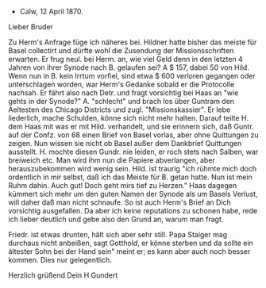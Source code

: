 + Calw, 12 April 1870.

Lieber Bruder

Zu Herm's Anfrage füge ich näheres bei. Hildner hatte bisher das meiste für Basel collectirt und dürfte wohl die Zusendung der Missionsschriften erwarten. Er frug neul. bei Herm. an, wie viel Geld denn in den letzten 4 Jahren von ihrer Synode nach B. gelaufen sei? A $ 157, dabei 50 von Hild. Wenn nun in B. kein Irrtum vorfiel, sind etwa $ 600 verloren gegangen oder unterschlagen worden, war Herm's Gedanke sobald er die Protocolle nachsah. Er fährt also nach Detr. und fragt vorsichtig bei Haas an "wie gehts in der Synode?" A. "schlecht" und brach los über Guntram den Aeltesten des Chicago Districts und zugl. "Missionskassier". Er lebe liederlich, mache Schulden, könne sich nicht mehr halten. Darauf teilte H. dem Haas mit was er mit Hild. verhandelt, und sie erinnern sich, daß Guntr. auf der Confz. von 68 einen Brief von Basel vorlas, aber ohne Quittungen zu zeigen. Nun wissen sie nicht ob Basel außer dem Dankbrief Quittungen ausstellt. H. mochte diesen Gundr. nie leiden, er roch stets nach Salben, war breiweich etc. Man wird ihm nun die Papiere abverlangen, aber herauszubekommen wird wenig sein. Hild. ist traurig "ich rühmte mich doch ordentlich in mir selbst, daß ich das Meiste für B. getan hatte. Nun ist mein Ruhm dahin. Auch gut! Doch geht mirs tief zu Herzen." Haas dagegen kümmert sich mehr um den guten Namen der Synode als um Basels Verlust, will daher daß man nicht schnaufe. So ist auch Herm's Brief an Dich vorsichtig ausgefallen. Da aber ich keine reputations zu schonen habe, rede ich lieber deutlich und gebe also den Grund an, warum man fragt.

Friedr. ist etwas drunten, hält sich aber sehr still. Papa Staiger mag durchaus nicht anbeißen, sagt Gotthold, er könne sterben und da sollte ein ältester Sohn bei der Hand sein" meint er; es kann aber auch noch besser kommen. Dies nur gelegentlich.

 Herzlich grüßend
 Dein H Gundert

